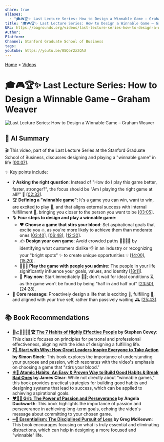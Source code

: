 ```yaml
---
share: true
aliases:
  - "🎓🎮🏆✨ Last Lecture Series: How to Design a Winnable Game – Graham Weaver"
title: "🎓🎮🏆✨ Last Lecture Series: How to Design a Winnable Game – Graham Weaver"
URL: https://bagrounds.org/videos/last-lecture-series-how-to-design-a-winnable-game-graham-weaver
Author: 
Platform: 
Channel: Stanford Graduate School of Business
tags: 
youtube: https://youtu.be/0SQor2z2QAU
---
```

[Home](../index.md) > [Videos](./index.md)  
# 🎓🎮🏆✨ Last Lecture Series: How to Design a Winnable Game – Graham Weaver  
![Last Lecture Series: How to Design a Winnable Game – Graham Weaver](https://youtu.be/0SQor2z2QAU)  
  
## 🤖 AI Summary  
🎬 This video, part of the Last Lecture Series at the Stanford Graduate School of Business, discusses designing and playing a "winnable game" in life \[[00:07](http://www.youtube.com/watch?v=0SQor2z2QAU&t=7)\].  
  
✨ Key points include:  
* ❓ **Asking the right question**: Instead of "How do I play this game better, faster, stronger?", the focus should be "Am I playing the right game at all?" 🤔 \[[02:33](http://www.youtube.com/watch?v=0SQor2z2QAU&t=153)\].  
* 🏆 **Defining a "winnable game"**: It's a game you can win, want to win, are excited to play 🎉, and that aligns external success with internal fulfillment 🧘, bringing you closer to the person you want to be \[[03:05](http://www.youtube.com/watch?v=0SQor2z2QAU&t=185)\].  
* 🪜 **Four steps to design and play a winnable game**:  
    * ❤️ **Choose a game that stirs your blood**: Set aspirational goals that excite you 🔥, as you're more likely to achieve them than moderate ones \[[03:40](http://www.youtube.com/watch?v=0SQor2z2QAU&t=220)\], \[[06:48](http://www.youtube.com/watch?v=0SQor2z2QAU&t=408)\], \[[12:30](http://www.youtube.com/watch?v=0SQor2z2QAU&t=750)\].  
    * ✍️ **Design your own game**: Avoid crowded paths 🚶‍♀️🚶‍♂️ by identifying what customers dislike 👎 in an industry or recognizing your "bright spots" ✨ to create unique opportunities 💡 \[[14:00](http://www.youtube.com/watch?v=0SQor2z2QAU&t=840)\], \[[15:20](http://www.youtube.com/watch?v=0SQor2z2QAU&t=920)\].  
    * 🧑‍🤝‍🧑 **Play the game with people you admire**: The people in your life significantly influence your goals, values, and identity \[[18:11](http://www.youtube.com/watch?v=0SQor2z2QAU&t=1091)\].  
    * 🚀 **Play now**: Start immediately 🏃‍♀️; don't wait for ideal conditions ⏳, as the game won't be found by being "half in and half out" \[[23:50](http://www.youtube.com/watch?v=0SQor2z2QAU&t=1430)\], \[[24:28](http://www.youtube.com/watch?v=0SQor2z2QAU&t=1468)\].  
* 🎯 **Core message**: Proactively design a life that is exciting 🎉, fulfilling 🧘, and aligned with your true self, rather than passively waiting 🕰️ \[[25:43](http://www.youtube.com/watch?v=0SQor2z2QAU&t=1543)\].  
  
## 📚 Book Recommendations  
* **[👤📈🎯🌟🔑🤝🏆 The 7 Habits of Highly Effective People](../books/the-7-habits-of-highly-effective-people.md) by Stephen Covey**: This classic focuses on principles for personal and professional effectiveness, aligning with the idea of designing a fulfilling life.  
* **[❓🎯 Start with Why: How Great Leaders Inspire Everyone to Take Action](../books/start-with-why-how-great-leaders-inspire-everyone-to-take-action.md) by Simon Sinek**: This book explores the importance of understanding your purpose and passion, which resonates with the video's emphasis on choosing a game that "stirs your blood."  
* **[⚛️🔄 Atomic Habits: An Easy & Proven Way to Build Good Habits & Break Bad Ones](../books/atomic-habits.md) by James Clear**: While not directly about "winnable games," this book provides practical strategies for building good habits and designing systems that lead to success, which can be applied to achieving aspirational goals.  
* **[❤️‍🔥💪 Grit: The Power of Passion and Perseverance](../books/grit-the-power-of-passion-and-perseverance.md) by Angela Duckworth**: This book highlights the importance of passion and perseverance in achieving long-term goals, echoing the video's message about committing to your chosen game.  
* **[➖💯 Essentialism: The Disciplined Pursuit of Less](../books/essentialism-the-disciplined-pursuit-of-less.md) by Greg McKeown**: This book encourages focusing on what is truly essential and eliminating distractions, which can help in designing a more focused and "winnable" life.